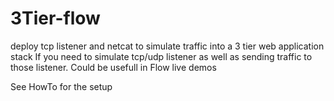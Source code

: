 # 3Tier-flow

deploy tcp listener and netcat to simulate traffic into a 3 tier web application stack
If you need to simulate tcp/udp listener as well as sending traffic to those listener. Could be usefull in Flow live demos

See HowTo for the setup

